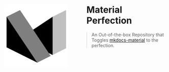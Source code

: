 <style>
  .block img {
    float: left;
    margin-right: 5em;
    width: 200px;
    height: 200px;
  }
  .block h1, blockquote {
    overflow: hidden;
  }
  .block blockquote p {
    padding: 0px;
    background: ;
  }
</style>

<div class="block">
  <sup>
    <img class="filtered" src="logo.png" />
  </sup>
  <h1>
    Material Perfection
  </h1>
  <blockquote>
    An Out-of-the-box Repository that Toggles <a href="https://github.com/squidfunk/mkdocs-material">mkdocs-material</a> to the perfection.
  </blockquote>
</div>
